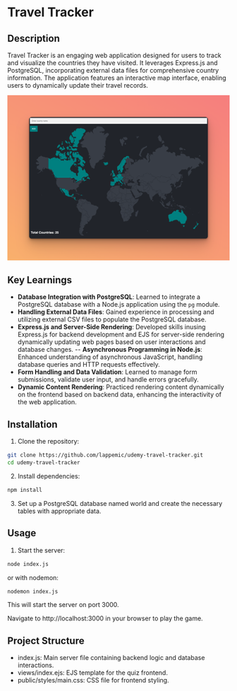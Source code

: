 # Travel Tracker

## Description

Travel Tracker is an engaging web application designed for users to track and visualize the countries they have visited. It leverages Express.js and PostgreSQL, incorporating external data files for comprehensive country information. The application features an interactive map interface, enabling users to dynamically update their travel records.

![Travel Tracker](./public/images/application-screenshot.png)

## Key Learnings

- **Database Integration with PostgreSQL**: Learned to integrate a PostgreSQL database with a Node.js application using the `pg` module.
- **Handling External Data Files**: Gained experience in processing and utilizing external CSV files to populate the PostgreSQL database.
- **Express.js and Server-Side Rendering**: Developed skills inusing Express.js for backend development and EJS for server-side rendering dynamically updating web pages based on user interactions and database changes.
  -- **Asynchronous Programming in Node.js**: Enhanced understanding of asynchronous JavaScript, handling database queries and HTTP requests effectively.
- **Form Handling and Data Validation**: Learned to manage form submissions, validate user input, and handle errors gracefully.
- **Dynamic Content Rendering**: Practiced rendering content dynamically on the frontend based on backend data, enhancing the interactivity of the web application.

## Installation

1. Clone the repository:

```bash
git clone https://github.com/lappemic/udemy-travel-tracker.git
cd udemy-travel-tracker
```

2. Install dependencies:

```bash
npm install
```

3. Set up a PostgreSQL database named world and create the necessary tables with appropriate data.

## Usage

1. Start the server:

```bash
node index.js
```

or with nodemon:

```bash
nodemon index.js
```

This will start the server on port 3000.

Navigate to http://localhost:3000 in your browser to play the game.

## Project Structure

- index.js: Main server file containing backend logic and database interactions.
- views/index.ejs: EJS template for the quiz frontend.
- public/styles/main.css: CSS file for frontend styling.
